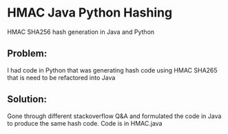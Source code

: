 # HMAC Java Python Hashing
HMAC SHA256 hash generation in Java and Python

## Problem: 
I had code in Python that was generating hash code using HMAC SHA265 that is need to be refactored into Java

## Solution:
Gone through different stackoverflow Q&A and formulated the code in Java to produce the same hash code. Code is in HMAC.java
